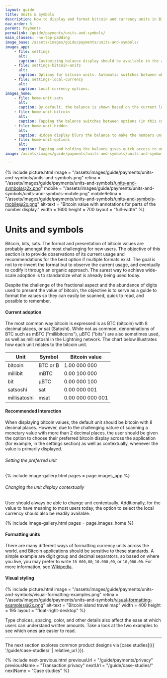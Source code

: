 ```yaml
---
layout: guide
title: Units & Symbols
description: How to display and format bitcoin and currency units in Bitcoin applications.
nav_order: 5
parent: Payments
permalink: /guide/payments/units-and-symbols/
main_classes: -no-top-padding
image_base: /assets/images/guide/payments/units-and-symbols/
images_app:
    - file: settings
      alt:
      caption: Customizing balance display should be available in the app settings.
    - file: settings-bitcoin-units
      alt:
      caption: Options for bitcoin units. Automatic switches between whole bitcoin and Satoshi.
    - file: settings-local-currency
      alt:
      caption: Local currency options.
images_home:
    - file: home-unit-sats
      alt:
      caption: By default, the balance is shown based on the current location.
    - file: home-unit-bitcoin
      alt:
      caption: Tapping the balance switches between options (in this case bitcoin, satoshi, and hidden display).
    - file: home-unit-hidden
      alt:
      caption: Hidden display blurs the balance to make the numbers unrecognizable.
    - file: home-unit-options
      alt:
      caption: Tapping and holding the balance gives quick access to unit options.
image: /assets/images/guide/payments/units-and-symbols/units-and-symbols-preview.jpg

---
```


<!--

Editor's notes

This page outlines basic considerations for displaying bitcoin and other currency amounts. Due to the huge
amount of different notation standards around the world, it focuses on bitcoin.

Illustration sources

https://www.figma.com/file/VB3GQdAnhl8yta44DY3PSV/Bitcoin-Wallet-UI-Kit?node-id=2318%3A61126

-->

{% include picture.html
   image = "/assets/images/guide/payments/units-and-symbols/units-and-symbols.png"
   retina = "/assets/images/guide/payments/units-and-symbols/units-and-symbols@2x.png"
   mobile = "/assets/images/guide/payments/units-and-symbols/units-and-symbols-mobile.png"
   mobileRetina = "/assets/images/guide/payments/units-and-symbols/units-and-symbols-mobile@2x.png"
   alt-text = "Bitcoin value with annotations for parts of the number display."
   width = 1600
   height = 700
   layout = "full-width"
%}

# Units and symbols

Bitcoin, bits, sats. The format and presentation of bitcoin values are probably amongst the most challenging for new users. The objective of this section is to provide observations of its current usage and recommendations for the best option if multiple formats exist. The goal is not to re-invent the format but to observe the current usage, and eventually to codify it through an organic approach. The surest way to achieve wide-scale adoption is to standardize what is already being used today.

Despite the challenge of the fractional aspect and the abundance of digits used to present the value of bitcoin, the objective is to serve as a guide to format the values so they can easily be scanned, quick to read, and possible to remember.

#### Current adoption

The most common way bitcoin is expressed is as BTC (bitcoin) with 8 decimal places, or sat (Satoshi). While not as common, denominations of BTC such as mBTC ("millibitcoins"), μBTC ("bits") are also sometimes used, as well as millisatoshi in the Lightning network. The chart below illustrates how each unit relates to the bitcoin unit.

| Unit         | Symbol       | Bitcoin value     |
| ------------ | ------------ | ----------------- |
| bitcoin      | BTC or ₿     | 1.00 000 000      |
| millibit     | mBTC         | 0.00 100 000      |
| bit          | μBTC         | 0.00 000 100      |
| satsoshi     | sat          | 0.00 000 001      |
| millisatoshi | msat         | 0.00 000 000 001  |

#### Recommended Interaction

When displaying bitcoin values, the default unit should be bitcoin with 8 decimal places. However, due to the challenging nature of scanning a monetary value with more than 2 decimal places, the user should be given the option to choose their preferred bitcoin display across the application (for example, in the settings section) as well as contextually, whenever the value is primarily displayed.

###### Setting the preferred unit

{% include image-gallery.html pages = page.images_app %}

###### Changing the unit display contextually

User should always be able to change unit contextually. Additionally, for the value to have meaning to most users today, the option to select the local currency should also be readily available.

{% include image-gallery.html pages = page.images_home %}

#### Formatting units

There are many different ways of formatting currency units across the world, and Bitcoin applications should be sensitive to these standards. A simple example are digit group and decimal separators, so based on where you live, you may prefer to write `10 000,00`, `10.000,00`, or `10,000.00`. For more information, see [Wikipedia](https://en.wikipedia.org/wiki/Decimal_separator).

#### Visual styling

<div class="center" markdown="1">

{% include picture.html
   image = "/assets/images/guide/payments/units-and-symbols/visual-formatting-examples.png"
   retina = "/assets/images/guide/payments/units-and-symbols/visual-formatting-examples@2x.png"
   alt-text = "Bitcoin island travel map"
   width = 400
   height = 195
   layout = "float-right-desktop"
%}

Type choices, spacing, color, and other details also affect the ease at which users can understand written amounts. Take a look at the two examples to see which ones are easier to read.

</div>

---

The next section explores common product designs via [case studies]({{ '/guide/case-studies/' | relative_url }}).

{% include next-previous.html
   previousUrl = "/guide/payments/privacy"
   previousName = "Transaction privacy"
   nextUrl = "/guide/case-studies/"
   nextName = "Case studies"
%}
